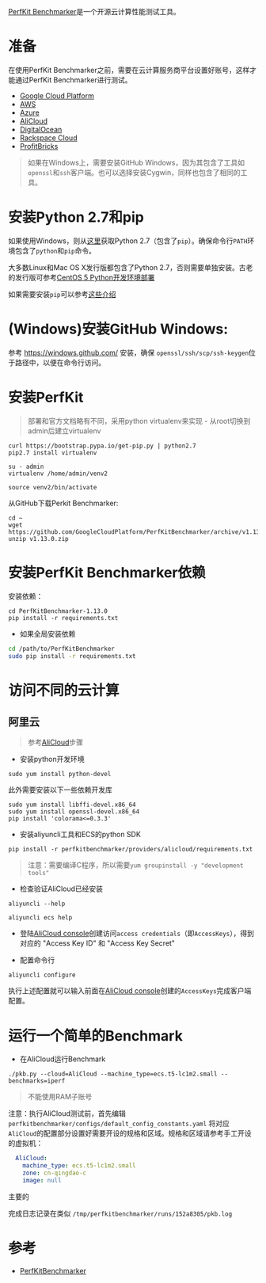[PerfKit Benchmarker](https://github.com/GoogleCloudPlatform/PerfKitBenchmarker)是一个开源云计算性能测试工具。

# 准备

在使用PerfKit Benchmarker之前，需要在云计算服务商平台设置好账号，这样才能通过PerfKit Benchmarker进行测试。

* [Google Cloud Platform](https://cloud.google.com)
* [AWS](http://aws.amazon.com)
* [Azure](http://azure.microsoft.com)
* [AliCloud](http://www.aliyun.com)
* [DigitalOcean](https://www.digitalocean.com)
* [Rackspace Cloud](https://www.rackspace.com)
* [ProfitBricks](https://www.profitbricks.com/)

> 如果在Windows上，需要安装GitHub Windows，因为其包含了工具如`openssl`和`ssh`客户端。也可以选择安装Cygwin，同样也包含了相同的工具。

# 安装Python 2.7和pip

如果使用Windows，则从[这里](https://www.python.org/downloads/windows/)获取Python 2.7（包含了`pip`）。确保命令行`PATH`环境包含了`python`和`pip`命令。

大多数Linux和Mac OS X发行版都包含了Python 2.7，否则需要单独安装。古老的发行版可参考[CentOS 5 Python开发环境部署](../../../develop/python/startup/install_python_2.7_and_virtualenv_in_centos_5)

如果需要安装`pip`可以参考[这些介绍](http://pip.readthedocs.org/en/stable/installing/)

# (Windows)安装GitHub Windows:

参考 https://windows.github.com/ 安装，确保 `openssl/ssh/scp/ssh-keygen`位于路径中，以便在命令行访问。

# 安装PerfKit

> 部署和官方文档略有不同，采用python virtualenv来实现 - 从root切换到admin后建立virtualenv

```
curl https://bootstrap.pypa.io/get-pip.py | python2.7
pip2.7 install virtualenv

su - admin
virtualenv /home/admin/venv2

source venv2/bin/activate
```

从GitHub下载Perkit Benchmarker:

```
cd ~
wget https://github.com/GoogleCloudPlatform/PerfKitBenchmarker/archive/v1.13.0.zip
unzip v1.13.0.zip
```

# 安装PerfKit Benchmarker依赖

安装依赖：

```
cd PerfKitBenchmarker-1.13.0
pip install -r requirements.txt
```

* 如果全局安装依赖

```bash
cd /path/to/PerfKitBenchmarker
sudo pip install -r requirements.txt
```

# 访问不同的云计算

## 阿里云

> 参考[AliCloud](https://github.com/GoogleCloudPlatform/PerfKitBenchmarker#install-alicloud-cli-and-setup-authentication)步骤

* 安装python开发环境

```
sudo yum install python-devel
```

此外需要安装以下一些依赖开发库

```
sudo yum install libffi-devel.x86_64
sudo yum install openssl-devel.x86_64
pip install 'colorama<=0.3.3'
```

* 安装aliyuncli工具和ECS的python SDK

```
pip install -r perfkitbenchmarker/providers/alicloud/requirements.txt
```

> 注意：需要编译C程序，所以需要`yum groupinstall -y "development tools"`

* 检查验证AliCloud已经安装

```
aliyuncli --help

aliyuncli ecs help
```

* 登陆[AliCloud console](https://home.console.alicloud.com/#/)创建访问`access credentials`（即`AccessKeys`），得到对应的 "Access Key ID" 和 "Access Key Secret" 

* 配置命令行

```
aliyuncli configure
```

执行上述配置就可以输入前面在[AliCloud console](https://home.console.alicloud.com/#/)创建的`AccessKeys`完成客户端配置。

# 运行一个简单的Benchmark

* 在AliCloud运行Benchmark

```
./pkb.py --cloud=AliCloud --machine_type=ecs.t5-lc1m2.small --benchmarks=iperf
```

> 不能使用RAM子账号

注意：执行AliCloud测试前，首先编辑`perfkitbenchmarker/configs/default_config_constants.yaml` 将对应`AliCloud`的配置部分设置好需要开设的规格和区域。规格和区域请参考手工开设的虚拟机：

```yaml
  AliCloud:
    machine_type: ecs.t5-lc1m2.small
    zone: cn-qingdao-c
    image: null
```

主要的

完成日志记录在类似 `/tmp/perfkitbenchmarker/runs/152a8305/pkb.log`

# 参考

* [PerfKitBenchmarker](https://github.com/GoogleCloudPlatform/PerfKitBenchmarker)